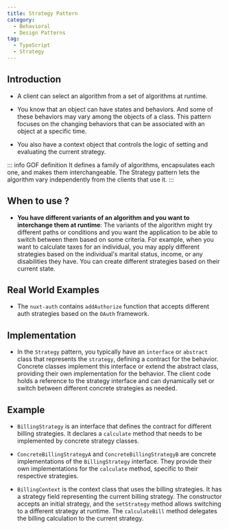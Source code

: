```yaml
---
title: Strategy Pattern
category:
  - Behavioral
  - Design Patterns
tag:
  - TypeScript
  - Strategy
---
```


## Introduction

- A client can select an algorithm from a set of algorithms at runtime.

- You know that an object can have states and behaviors. And some of these behaviors may vary among the objects of a class. This pattern focuses on the changing behaviors that can be associated with an object at a specific time.

- You also have a context object that controls the logic of setting and evaluating the current strategy.

::: info GOF definition
It defines a family of algorithms, encapsulates each one, and makes them interchangeable. The Strategy pattern lets the algorithm vary independently from the clients that use it.
:::

## When to use ?

- **You have different variants of an algorithm and you want to interchange them at runtime**: The variants of the algorithm might try different paths or conditions and you want the application to be able to switch between them based on some criteria. For example, when you want to calculate taxes for an individual, you may apply different strategies based on the individual's marital status, income, or any disabilities they have. You can create different strategies based on their current state.

## Real World Examples

- The `nuxt-auth` contains `addAuthorize` function that accepts different auth strategies based on the `OAuth` framework.

## Implementation

- In the `Strategy` pattern, you typically have an `interface` or `abstract` class that represents the `strategy`, defining a contract for the behavior. Concrete classes implement this interface or extend the abstract class, providing their own implementation for the behavior. The client code holds a reference to the strategy interface and can dynamically set or switch between different concrete strategies as needed.

## Example

- `BillingStrategy` is an interface that defines the contract for different billing strategies. It declares a `calculate` method that needs to be implemented by concrete strategy classes.

- `ConcreteBillingStrategyA` and `ConcreteBillingStrategyB` are concrete implementations of the `BillingStrategy` interface. They provide their own implementations for the `calculate` method, specific to their respective strategies.

- `BillingContext` is the context class that uses the billing strategies. It has a strategy field representing the current billing strategy. The constructor accepts an initial strategy, and the `setStrategy` method allows switching to a different strategy at runtime. The `calculateBill` method delegates the billing calculation to the current strategy.

<Replit user="samsandy111999" repl="StrategyPattern" file="index.ts"/>
